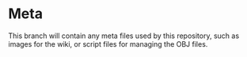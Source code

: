# Meta

This branch will contain any meta files used by this repository, such as images for the wiki, or script files for managing the OBJ files.
